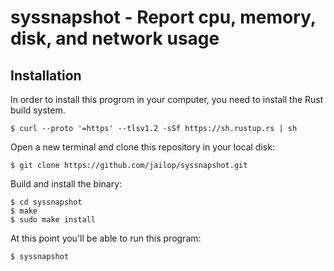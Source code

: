 # syssnapshot - Report cpu, memory, disk, and network usage

## Installation

In order to install this progrom in your computer, you need to install the Rust
build system.

    $ curl --proto '=https' --tlsv1.2 -sSf https://sh.rustup.rs | sh

Open a new terminal and clone this repository in your local disk:

    $ git clone https://github.com/jailop/syssnapshot.git
    
Build and install the binary:

    $ cd syssnapshot
    $ make
    $ sudo make install
    
At this point you'll be able to run this program:

    $ syssnapshot
